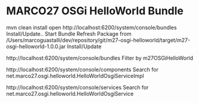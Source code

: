 # MARCO27 OSGi HelloWorld Bundle

mvn clean install 
open
    http://localhost:6200/system/console/bundles
Install/Update..
    Start Bundle
    Refresh Package
    from /Users/marcoguastalli/dev/repository/git/m27-osgi-helloworld/target/m27-osgi-helloworld-1.0.0.jar
    Install/Update

http://localhost:6200/system/console/bundles
    Filter by m27OSGiHelloWorld

http://localhost:6200/system/console/components
    Search for net.marco27.osgi.helloworld.HelloWorldOsgiServiceImpl

http://localhost:6200/system/console/services
    Search for net.marco27.osgi.helloworld.HelloWorldOsgiService